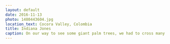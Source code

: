 ```yaml
---
layout: default
date: 2016-11-13
photo: 1480443604.jpg
location_text: Cocora Valley, Colombia
title: Indiana Jones
caption: On our way to see some giant palm trees, we had to cross many wooden bridges like that one. I couldn't help but keep jumping like a kid on every single bridge, just to see how solid they were hahaha!
---
```

